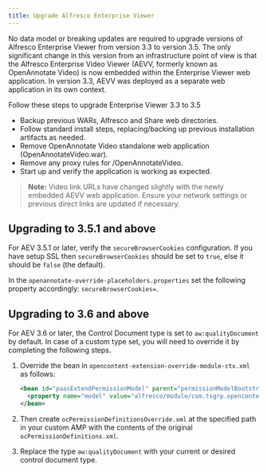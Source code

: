 ```yaml
---
title: Upgrade Alfresco Enterprise Viewer
---
```


No data model or breaking updates are required to upgrade versions of Alfresco Enterprise Viewer from version 3.3 to version 3.5. The only significant change in this version from an infrastructure point of view is that the Alfresco Enterprise Video Viewer (AEVV, formerly known as OpenAnnotate Video) is now embedded within the Enterprise Viewer web application. In version 3.3, AEVV was deployed as a separate web application in its own context.

Follow these steps to upgrade Enterprise Viewer 3.3 to 3.5

* Backup previous WARs, Alfresco and Share web directories.
* Follow standard install steps, replacing/backing up previous installation artifacts as needed.
* Remove OpenAnnotate Video standalone web application (OpenAnnotateVideo.war).
* Remove any proxy rules for /OpenAnnotateVideo.
* Start up and verify the application is working as expected.

> **Note:** Video link URLs have changed slightly with the newly embedded AEVV web application. Ensure your network settings or previous direct links are updated if necessary.

## Upgrading to 3.5.1 and above

For AEV 3.5.1 or later, verify the `secureBrowserCookies` configuration. If you have setup SSL then `secureBrowserCookies` should be set to `true`, else it should be `false` (the default).

In the `openannotate-override-placeholders.properties` set the following property accordingly: `secureBrowserCookies=`.

## Upgrading to 3.6 and above

For AEV 3.6 or later, the Control Document type is set to `aw:qualityDocument` by default. In case of a custom type set, you will need to override it by completing the following steps.

1. Override the bean in `opencontent-extension-override-module-ctx.xml` as follows:

   ```xml
   <bean id="paasExtendPermissionModel" parent="permissionModelBootstrap">
     <property name="model" value="alfresco/module/com.tsgrp.opencontent/model/ocPermissionDefinitionsOverride.xml"/>
   </bean>
   ```

3. Then create `ocPermissionDefinitionsOverride.xml` at the specified path in your custom AMP with the contents of the original `ocPermissionDefinitions.xml`. 

4. Replace the type `aw:qualityDocument` with your current or desired control document type. 
